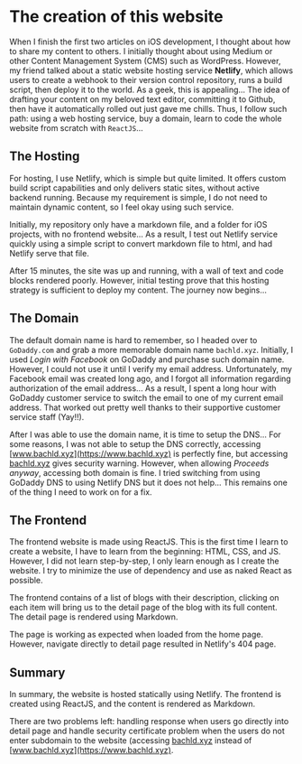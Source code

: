 # The creation of this website

When I finish the first two articles on iOS development, I thought about how to share my content to others.
I initially thought about using Medium or other Content Management System (CMS) such as WordPress.
However, my friend talked about a static website hosting service **Netlify**, which allows users to create a webhook to their version control repository, runs a build script, then deploy it to the world.
As a geek, this is appealing...
The idea of drafting your content on my beloved text editor, committing it to Github, then have it automatically rolled out just gave me chills.
Thus, I follow such path: using a web hosting service, buy a domain, learn to code the whole website from scratch with `ReactJS`...

## The Hosting

For hosting, I use Netlify, which is simple but quite limited.
It offers custom build script capabilities and only delivers static sites, without active backend running.
Because my requirement is simple, I do not need to maintain dynamic content, so I feel okay using such service.

Initially, my repository only have a markdown file, and a folder for iOS projects, with no frontend website...
As a result, I test out Netlify service quickly using a simple script to convert markdown file to html, and had Netlify serve that file.

After 15 minutes, the site was up and running, with a wall of text and code blocks rendered poorly.
However, initial testing prove that this hosting strategy is sufficient to deploy my content.
The journey now begins...


## The Domain

The default domain name is hard to remember, so I headed over to `GoDaddy.com` and grab a more memorable domain name `bachld.xyz`.
Initially, I used *Login with Facebook* on GoDaddy and purchase such domain name.
However, I could not use it until I verify my email address.
Unfortunately, my Facebook email was created long ago, and I forgot all information regarding authorization of the email address...
As a result, I spent a long hour with GoDaddy customer service to switch the email to one of my current email address.
That worked out pretty well thanks to their supportive customer service staff (Yay!!).

After I was able to use the domain name, it is time to setup the DNS...
For some reasons, I was not able to setup the DNS correctly, accessing [www.bachld.xyz](https://www.bachld.xyz) is perfectly fine, but accessing [bachld.xyz](https://bachld.xyz) gives security warning.
However, when allowing *Proceeds anyway*, accessing both domain is fine.
I tried switching from using GoDaddy DNS to using Netlify DNS but it does not help...
This remains one of the thing I need to work on for a fix.
## The Frontend

The frontend website is made using ReactJS.
This is the first time I learn to create a website, I have to learn from the beginning: HTML, CSS, and JS.
However, I did not learn step-by-step, I only learn enough as I create the website.
I try to minimize the use of dependency and use as naked React as possible.

The frontend contains of a list of blogs with their description, clicking on each item will bring us to the detail page of the blog with its full content.
The detail page is rendered using Markdown.

The page is working as expected when loaded from the home page.
However, navigate directly to detail page resulted in Netlify's 404 page.

## Summary

In summary, the website is hosted statically using Netlify.
The frontend is created using ReactJS, and the content is rendered as Markdown.

There are two problems left: handling response when users go directly into detail page and handle security certificate problem when the users do not enter subdomain to the website (accessing [bachld.xyz](https://bachld.xyz) instead of [www.bachld.xyz](https://www.bachld.xyz).

